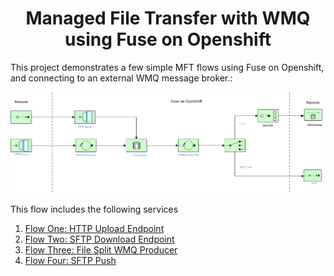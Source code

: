 <h1 align="center">Managed File Transfer with WMQ<br/>using Fuse on Openshift</h1>

This project demonstrates a few simple MFT flows using Fuse on Openshift, and connecting to an external WMQ message broker.:

![](images/fis-mft-with-wmq.png "fis-mft-with-wmq")

This flow includes the following services

1. [Flow One: HTTP Upload Endpoint](./http-upload-service)
2. [Flow Two: SFTP Download Endpoint](./sftp-download)
3. [Flow Three: File Split WMQ Producer](./wmq-producer)
4. [Flow Four: SFTP Push](./sftp-push)